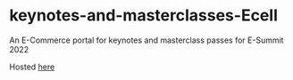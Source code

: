 # keynotes-and-masterclasses-Ecell
An E-Commerce portal for keynotes and masterclass passes for E-Summit 2022 


Hosted [here](https://kandm.surge.sh/)
